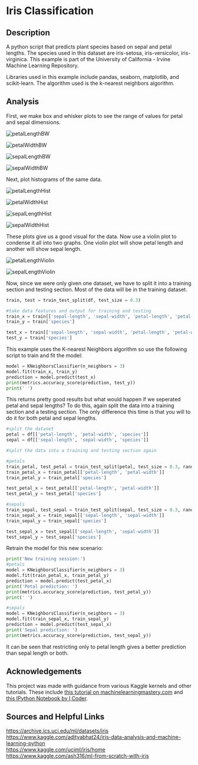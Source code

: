 Iris Classification
===

Description
---
A python script that predicts plant species based on sepal and petal lengths. The species used in this dataset are iris-setosa, iris-versicolor, iris-virginica. This example is part of the University of California - Irvine Machine Learning Repository.  

Libraries used in this example include pandas, seaborn, matplotlib, and scikit-learn. The algorithm used is the k-nearest neighbors algorithm.  

Analysis
---
First, we make box and whisker plots to see the range of values for petal and sepal dimensions.  

![petalLengthBW](https://github.com/hrazo7/UCI-iris-classification/blob/master/graphs/petalLengthBoxWhisker.png)  

![petalWidthBW](https://github.com/hrazo7/UCI-iris-classification/blob/master/graphs/petalWidthBoxWhisker.png)  

![sepalLengthBW](https://github.com/hrazo7/UCI-iris-classification/blob/master/graphs/sepalLengthBoxWhisker.png)  


![sepalWidthBW](https://github.com/hrazo7/UCI-iris-classification/blob/master/graphs/sepalWidthBoxWhisker.png)  

Next, plot histograms of the same data.  

![petalLengthHist](https://github.com/hrazo7/UCI-iris-classification/blob/master/graphs/petalLengthHist.png)  

![petalWidthHist](https://github.com/hrazo7/UCI-iris-classification/blob/master/graphs/petalWidthHist.png)  

![sepalLengthHist](https://github.com/hrazo7/UCI-iris-classification/blob/master/graphs/sepalLengthHist.png)  

![sepalWidthHist](https://github.com/hrazo7/UCI-iris-classification/blob/master/graphs/sepalWidthHist.png)  

These plots give us a good visual for the data. Now use a violin plot to condense it all into two graphs. One violin plot will show petal length and another will show sepal length.

![petalLengthViolin](https://github.com/hrazo7/UCI-iris-classification/blob/master/graphs/petalLengthspeciesViolin.png)  

![sepalLengthViolin](https://github.com/hrazo7/UCI-iris-classification/blob/master/graphs/sepalLengthViolin.png)  

Now, since we were only given one dataset, we have to split it into a training section and testing section. Most of the data will be in the training dataset.

```python
train, test = train_test_split(df, test_size = 0.3)

#take data features and output for training and testing
train_x = train[['sepal-length', 'sepal-width', 'petal-length', 'petal-width']]
train_y = train['species']

test_x = train[['sepal-length', 'sepal-width', 'petal-length', 'petal-width']]
test_y = train['species']
```
This example uses the K-nearest Neighbors algorithm so use the following script to train and fit the model:  

```python
model = KNeighborsClassifier(n_neighbors = 3)
model.fit(train_x, train_y)
prediction = model.predict(test_x)
print(metrics.accuracy_score(prediction, test_y))
print(' ')

```
This returns pretty good results but what would happen if we seperated petal and sepal lengths? To do this, again split the data into a training section and a testing section. The only difference this time is that you will to do it for both petal and sepal lengths.  

```python
#split the dataset
petal = df[['petal-length', 'petal-width', 'species']]
sepal = df[['sepal-length', 'sepal-width', 'species']]

#split the data into a training and testing section again

#petals
train_petal, test_petal = train_test_split(petal, test_size = 0.3, random_state = 0)
train_petal_x = train_petal[['petal-length', 'petal-width']]
train_petal_y = train_petal['species']

test_petal_x = test_petal[['petal-length', 'petal-width']]
test_petal_y = test_petal['species']

#sepals
train_sepal, test_sepal = train_test_split(sepal, test_size = 0.3, random_state = 0)
train_sepal_x = train_sepal[['sepal-length', 'sepal-width']]
train_sepal_y = train_sepal['species']

test_sepal_x = test_sepal[['sepal-length', 'sepal-width']]
test_sepal_y = test_sepal['species']

```  
Retrain the model for this new scenario:  

```python
print('New training session:')
#petals
model = KNeighborsClassifier(n_neighbors = 3)
model.fit(train_petal_x, train_petal_y)
prediction = model.predict(test_petal_x)
print('Petal prediction: ')
print(metrics.accuracy_score(prediction, test_petal_y))
print(' ')

#sepals
model = KNeighborsClassifier(n_neighbors = 3)
model.fit(train_sepal_x, train_sepal_y)
prediction = model.predict(test_sepal_x)
print('Sepal prediction: ')
print(metrics.accuracy_score(prediction, test_sepal_y))

```

It can be seen that restricting only to petal length gives a better prediction than sepal length or both. 

Acknowledgements
---
This project was made with guidance from various Kaggle kernels and other tutorials. These include [this tutorial on machinelearningmastery.com](https://machinelearningmastery.com/machine-learning-in-python-step-by-step/) and [this IPython Notebook by I,Coder](https://www.kaggle.com/ash316/ml-from-scratch-with-iris).

Sources and Helpful Links
---
https://archive.ics.uci.edu/ml/datasets/iris  
https://www.kaggle.com/adityabhat24/iris-data-analysis-and-machine-learning-python  
https://www.kaggle.com/uciml/iris/home  
https://www.kaggle.com/ash316/ml-from-scratch-with-iris
